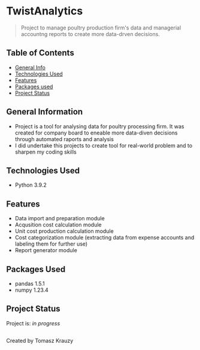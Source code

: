 # TwistAnalytics
> Project to manage poultry production firm's data and managerial accountng reports to create more data-drven decisions. 

## Table of Contents
* [General Info](#general-information)
* [Technologies Used](#technologies-used)
* [Features](#features)
* [Packages used](#packages-used)
* [Project Status](#project-status)
<!-- * [License](#license) -->


## General Information
- Project is a tool for analysing data for poultry processing firm. It was created for company board to eneable more data-diven decisions through automated raports and analysis
- I did undertake this projects to create tool for real-world problem and to sharpen my coding skills

## Technologies Used
- Python 3.9.2

## Features
- Data import and preparation module
- Acqusition cost calculation module
- Unit cost production calculation module
- Cost categorization module (extracting data from expense accounts and labeling them for further use)
- Report generator module

## Packages Used
- pandas 1.5.1
- numpy 1.23.4

## Project Status
Project is: _in progress_ 

## 
Created by Tomasz Krauzy
